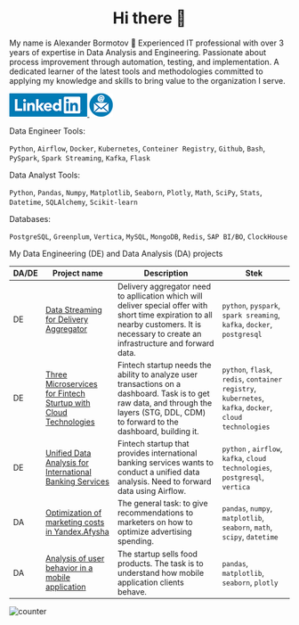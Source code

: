 <h1 align="center">Hi there 👋</h1>
 
My name is Alexander Bormotov 🙋 
Experienced IT professional with over 3 years of expertise in Data Analysis and Engineering. Passionate about process improvement through automation, testing, and implementation. A dedicated learner of the latest tools and methodologies committed to applying my knowledge and skills to bring value to the organization I serve.

  <a href="www.linkedin.com/in/aleksandr-bormotov-6858634a/" rel="nofollow noreferrer">
    <img src="/linkedin-logo-mini.png" alt="linkedin">
  </a> <a href="mailto: A.V.Bormotov@yandex.ru" rel="nofollow noreferrer">
    <img src="/email_icon_mini.png" alt="linkedin">
  </a>


Data Engineer Tools:

`Python`, `Airflow`, `Docker`, `Kubernetes`, `Conteiner Registry`, `Github`, `Bash`, `PySpark`, `Spark Streaming`, `Kafka`, `Flask`


Data Analyst Tools:

`Python`, `Pandas`, `Numpy`, `Matplotlib`, `Seaborn`, `Plotly`, `Math`, `SciPy`, `Stats`, `Datetime`, `SQLAlchemy`, `Scikit-learn`

Databases:

`PostgreSQL`, `Greenplum`, `Vertica`, `MySQL`, `MongoDB`, `Redis`, `SAP BI/BO`, `ClockHouse`

My Data Engineering (DE) and Data Analysis (DA) projects

| DA/DE    | Project name                | Description                                                     | Stek                                                         |
| ---- | ------------------------------------------------------------ | ------------------------------------------------------------ | ------------------------------------------------------------ |
| DE   | [Data Streaming for Delivery Aggregator](https://github.com/AlexBormotov/Data-Engineer-Projects/tree/main/Data-Streaming-for-Delivery-Aggregator) | Delivery aggregator need to apllication which will deliver special offer with short time expiration to all nearby customers. It is necessary to create an infrastructure and forward data. | `python`, `pyspark`, `spark sreaming`, `kafka`, `docker`, `postgresql` |
| DE   | [Three Microservices for Fintech Sturtup with Cloud Technologies](https://github.com/AlexBormotov/Data-Engineer-Projects/tree/main/Three-Microservices-for-Fintech-Sturtup-with-Cloud-Technologies) | Fintech startup needs the ability to analyze user transactions on a dashboard. Task is to get raw data, and through the layers (STG, DDL, CDM) to forward to the dashboard, building it. | `python`, `flask`, `redis`, `container registry`, `kubernetes`, `kafka`, `docker`, `cloud technologies` |
| DE   | [Unified Data Analysis for International Banking Services](https://github.com/AlexBormotov/Data-Engineer-Projects/tree/main/Unified-Data-Analysis-for-International-Banking-Services) | Fintech startup that provides international banking services wants to conduct a unified data analysis. Need to forward data using Airflow. | `python` , `airflow`, `kafka`, `cloud technologies`, `postgresql`, `vertica` |
| DA   | [Optimization of marketing costs in Yandex.Afysha](https://github.com/AlexBormotov/projects-by-alexander-bormotov/tree/master/Project%206%20-%20Marketing%20analysis%20of%20Yandex.Afisha) | The general task: to give recommendations to marketers on how to optimize advertising spending. | `pandas`, `numpy`, `matplotlib`, `seaborn`, `math`, `scipy`, `datetime` |
| DA   | [Analysis of user behavior in a mobile application](https://github.com/AlexBormotov/projects-by-alexander-bormotov/tree/master/Project%209%20-%20Analysis%20of%20mobile%20app%20clients) | The startup sells food products. The task is to understand how mobile application clients behave. | `pandas`, `matplotlib`, `seaborn`, `plotly` |

![counter](https://enk6te9s99rsvms.m.pipedream.net)
